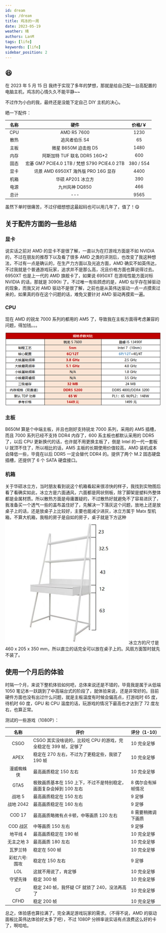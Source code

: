 ```yaml
---
id: dream
slug: /dream
title: 鸡冻的一周
date: 2023-05-19
weather: 晴
authors: LanM
tags: [life]
keywords: [life]
sidebar_position: 2
---
```


## 😆

在 2023 年 5 月 15 日 我终于实现了多年的梦想，那就是给自己配一台高配置的电脑主机，鸡冻的心情久久不能平静~~

不过作为小白的我，最终还是没能下定自己 DIY 主机的决心。

晒一下配件：

|             名称             |                     硬件                     |  价格/￥  |
| :--------------------------: | :------------------------------------------: | :-------: |
| &nbsp;&nbsp;CPU&nbsp;&nbsp;  |                 AMD R5 7600                  |   1230    |
| &nbsp;&nbsp;散热&nbsp;&nbsp; |                追风者伯乐 S4                 |    65     |
| &nbsp;&nbsp;主板&nbsp;&nbsp; |             微星 B650M 迫击炮 D5             |   1480    |
| &nbsp;&nbsp;内存&nbsp;&nbsp; |        阿斯加特 TUF 联名 DDR5 16G\*2         |    600    |
| &nbsp;&nbsp;固态&nbsp;&nbsp; | 宏碁 GM7 PCIE4.0 1TB / 梵想 S790 PCIE4.0 2TB | 380 / 554 |
| &nbsp;&nbsp;显卡&nbsp;&nbsp; |     讯景 AMD 6950XT 海外版 PRO 16G 显存      |   4400    |
| &nbsp;&nbsp;机箱&nbsp;&nbsp; |              华硕 AP201 冰立方               |    390    |
| &nbsp;&nbsp;电源&nbsp;&nbsp; |                九州风神 DQ850                |    466    |
| &nbsp;&nbsp;总计&nbsp;&nbsp; |                     ---                      |   9565    |

虽然下单时很痛苦，不过仔细想想这最起码也可以用几年了，值了！😋

<!-- truncate -->

## 关于配件方面的一些总结

### 显卡

说实话之前对 AMD 的显卡不是很了解，一直以为在打游戏方面是不如 NVIDIA 的，不过在朋友的推荐下以及看了很多 AMD 之类的评测后，也改变了我这种想法，不过有一点是确认的，在生产力方面以及光追方面，AMD 确实不如英伟达，不过我就是个普通游戏玩家，追求并不是那么高，况且价格方面也算说得过去。6950XT 也是上一代的 AMD 旗舰卡了，如果说 6950XT 在游戏性能方面对标 NVIDIA 的话，那就是 3090ti 了。不过唯一有些顾虑的是，AMD 似乎存在掉驱动的现象，而我又对 AMD 驱动不是很了解，之前也是从英伟达驱动一点一点摸索过来的，如果真的存在这个问题的话，难免又要针对 AMD 驱动再摸索一遍。

### CPU

现在 AMD 的锐龙 7000 系列的都用的 AM5 了，导致我在主板方面得考虑兼容的问题，得加钱。。。

![image](../img/cpu.png)

### 主板

B650M 算是个中端主板，并且也刚好支持锐龙 7000 系列，采用的 AM5 插槽，而且 7000 系列已经不支持 DDR4 内存了，600 系主板也都默认采用的 DDR5 了，以后 CPU 更新换代的话，也许就不用更换主板了，倒是 Intel 的一代一套板 U 就顶不住了，所以相比的话，AM5 主板的长期使用价值较高，AMD 装机成本会降低一些，毕竟在以后 DDR5 一定会替代 DDR4 的。提供了两个 M.2 固态硬盘插槽，还提供了 6 个 SATA 硬盘接口。

### 机箱

关于华硕冰立方，当时朋友看到说这个机箱看起来很凉快的样子，我找到实物图后看了看确实如此，冰立方是六面通风，六面都是网状侧板，除了脚架是塑料外整体都是金属材质。所以散热方面是毋庸置疑的，不过散热好就避免不了容易进灰了，我准备买一个透气一些的盖布盖住好了，先解决一下落灰这个问题，放地上还是放桌子上的话，还是放桌子上比较好，主要也能减少进灰，冰立方属于 Matx 型机箱，不算大机箱，我租的房子是自如的房子，桌子就是下方这种![image](../img/table.jpg)冰立方的尺寸是 460 x 205 x 350 mm，所以直立的话完全可以放在桌子上的。风扇方面暂时就先不装了。

## 使用一个月后的体验

时隔一个月，来说下整机体验如何吧，总体来说还是不错的，毕竟我是属于从低端 1050 笔记本一跃跳到了中高端台式的阶段了，就体验来说，还是非常好的。目前硬件方面也没有出过什么问题，就是主板温度有时候会偏高点，打游戏时 65 度，待机时 60 度，GPU 和 CPU 温度的话，玩游戏的情况下最高也才达到了 72 度左右，也算正常。

测试的一些游戏（1080P）：

|     名称      | 评价                                                               | 评分（1-10）       |
| :-----------: | ------------------------------------------------------------------ | ------------------ |
|     CSGO      | CSGO 其实没啥说的，比较吃 CPU 的游戏，完全稳定在 399 帧，足够了    | 10 完全足够        |
|     APEX      | 稳定在 270 左右，不过为了更稳定些，我锁了 190 帧                   | 10 完全足够        |
|  漫威蜘蛛侠   | 最高画质稳定 150 左右                                              | 10 完全足够        |
|     GTA5      | 极致画质基本在 150 上下，不过不是特别稳定，画面复杂会掉到 100 左右 | 8 偶尔会有掉帧情况 |
|    战地 5     | 最高画质稳定在 150 左右                                            | 9 足够             |
|   战地 2042   | 最高画质稳定在 160 左右                                            | 9 足够             |
|    COD 17     | 最高画质略微有点卡顿，中等画质 120 左右                            | 8 需要稍微调下画质 |
|   COD 战区    | 中等画质 150 左右                                                  | 9 足够             |
|   地平线 4    | 最高画质稳定在 190 帧                                              | 10 完全足够        |
|  无主之地 3   | 最高画质 180 左右                                                  | 10 完全足够        |
|   瓦罗兰特    | 稳定在 500 帧                                                      | 10 完全足够        |
| 彩虹六号:围攻 | 稳定在 150 左右                                                    | 9 足够             |
|      LOL      | 这就不用说了，肯定够                                               | 10 完全足够        |
|   守望先锋    | 稳定 300 帧                                                        | 10 完全足够        |
|      CF       | 稳定 240 帧，我怀疑 CF 就锁了 240，没法再高了                      | 10 完全足够        |
|     CFHD      | 稳定 200 帧                                                        | 10 完全足够        |

总之，体验感也算拉满了，完全满足游戏玩家的需求。（不得不说，AMD 的驱动面板比英伟达体验好太多了吧），不过 1080P 分辨率说实话有点浪费这么好的卡了，啊哈哈。
